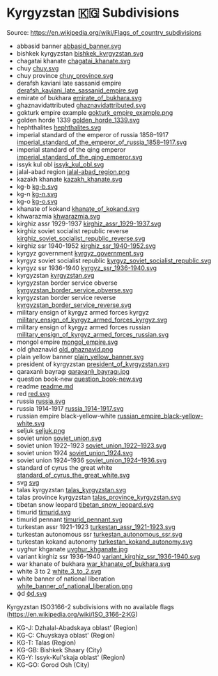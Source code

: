 # Kyrgyzstan 🇰🇬 Subdivisions

Source: https://en.wikipedia.org/wiki/Flags_of_country_subdivisions

* abbasid banner [abbasid_banner.svg](https://github.com/amckenna41/iso3166-flag-icons/blob/main/iso3166-2-icons/KG/abbasid_banner.svg)
* bishkek kyrgyzstan [bishkek_kyrgyzstan.svg](https://github.com/amckenna41/iso3166-flag-icons/blob/main/iso3166-2-icons/KG/bishkek_kyrgyzstan.svg)
* chagatai khanate [chagatai_khanate.svg](https://github.com/amckenna41/iso3166-flag-icons/blob/main/iso3166-2-icons/KG/chagatai_khanate.svg)
* chuy [chuy.svg](https://github.com/amckenna41/iso3166-flag-icons/blob/main/iso3166-2-icons/KG/chuy.svg)
* chuy province [chuy_province.svg](https://github.com/amckenna41/iso3166-flag-icons/blob/main/iso3166-2-icons/KG/chuy_province.svg)
* derafsh kaviani late sassanid empire [derafsh_kaviani_late_sassanid_empire.svg](https://github.com/amckenna41/iso3166-flag-icons/blob/main/iso3166-2-icons/KG/derafsh_kaviani_late_sassanid_empire.svg)
* emirate of bukhara [emirate_of_bukhara.svg](https://github.com/amckenna41/iso3166-flag-icons/blob/main/iso3166-2-icons/KG/emirate_of_bukhara.svg)
* ghaznavidattributed [ghaznavidattributed.svg](https://github.com/amckenna41/iso3166-flag-icons/blob/main/iso3166-2-icons/KG/ghaznavidattributed.svg)
* gokturk empire example [gokturk_empire_example.png](https://github.com/amckenna41/iso3166-flag-icons/blob/main/iso3166-2-icons/KG/gokturk_empire_example.png)
* golden horde 1339 [golden_horde_1339.svg](https://github.com/amckenna41/iso3166-flag-icons/blob/main/iso3166-2-icons/KG/golden_horde_1339.svg)
* hephthalites [hephthalites.svg](https://github.com/amckenna41/iso3166-flag-icons/blob/main/iso3166-2-icons/KG/hephthalites.svg)
* imperial standard of the emperor of russia 1858–1917 [imperial_standard_of_the_emperor_of_russia_1858–1917.svg](https://github.com/amckenna41/iso3166-flag-icons/blob/main/iso3166-2-icons/KG/imperial_standard_of_the_emperor_of_russia_1858–1917.svg)
* imperial standard of the qing emperor [imperial_standard_of_the_qing_emperor.svg](https://github.com/amckenna41/iso3166-flag-icons/blob/main/iso3166-2-icons/KG/imperial_standard_of_the_qing_emperor.svg)
* issyk kul obl [issyk_kul_obl.svg](https://github.com/amckenna41/iso3166-flag-icons/blob/main/iso3166-2-icons/KG/issyk_kul_obl.svg)
* jalal-abad region [jalal-abad_region.png](https://github.com/amckenna41/iso3166-flag-icons/blob/main/iso3166-2-icons/KG/jalal-abad_region.png)
* kazakh khanate [kazakh_khanate.svg](https://github.com/amckenna41/iso3166-flag-icons/blob/main/iso3166-2-icons/KG/kazakh_khanate.svg)
* kg-b [kg-b.svg](https://github.com/amckenna41/iso3166-flag-icons/blob/main/iso3166-2-icons/KG/kg-b.svg)
* kg-n [kg-n.svg](https://github.com/amckenna41/iso3166-flag-icons/blob/main/iso3166-2-icons/KG/kg-n.svg)
* kg-o [kg-o.svg](https://github.com/amckenna41/iso3166-flag-icons/blob/main/iso3166-2-icons/KG/kg-o.svg)
* khanate of kokand [khanate_of_kokand.svg](https://github.com/amckenna41/iso3166-flag-icons/blob/main/iso3166-2-icons/KG/khanate_of_kokand.svg)
* khwarazmia [khwarazmia.svg](https://github.com/amckenna41/iso3166-flag-icons/blob/main/iso3166-2-icons/KG/khwarazmia.svg)
* kirghiz assr 1929-1937 [kirghiz_assr_1929-1937.svg](https://github.com/amckenna41/iso3166-flag-icons/blob/main/iso3166-2-icons/KG/kirghiz_assr_1929-1937.svg)
* kirghiz soviet socialist republic reverse [kirghiz_soviet_socialist_republic_reverse.svg](https://github.com/amckenna41/iso3166-flag-icons/blob/main/iso3166-2-icons/KG/kirghiz_soviet_socialist_republic_reverse.svg)
* kirghiz ssr 1940-1952 [kirghiz_ssr_1940-1952.svg](https://github.com/amckenna41/iso3166-flag-icons/blob/main/iso3166-2-icons/KG/kirghiz_ssr_1940-1952.svg)
* kyrgyz government [kyrgyz_government.svg](https://github.com/amckenna41/iso3166-flag-icons/blob/main/iso3166-2-icons/KG/kyrgyz_government.svg)
* kyrgyz soviet socialist republic [kyrgyz_soviet_socialist_republic.svg](https://github.com/amckenna41/iso3166-flag-icons/blob/main/iso3166-2-icons/KG/kyrgyz_soviet_socialist_republic.svg)
* kyrgyz ssr 1936-1940 [kyrgyz_ssr_1936-1940.svg](https://github.com/amckenna41/iso3166-flag-icons/blob/main/iso3166-2-icons/KG/kyrgyz_ssr_1936-1940.svg)
* kyrgyzstan [kyrgyzstan.svg](https://github.com/amckenna41/iso3166-flag-icons/blob/main/iso3166-2-icons/KG/kyrgyzstan.svg)
* kyrgyzstan border service obverse [kyrgyzstan_border_service_obverse.svg](https://github.com/amckenna41/iso3166-flag-icons/blob/main/iso3166-2-icons/KG/kyrgyzstan_border_service_obverse.svg)
* kyrgyzstan border service reverse [kyrgyzstan_border_service_reverse.svg](https://github.com/amckenna41/iso3166-flag-icons/blob/main/iso3166-2-icons/KG/kyrgyzstan_border_service_reverse.svg)
* military ensign of kyrgyz armed forces kyrgyz [military_ensign_of_kyrgyz_armed_forces_kyrgyz.svg](https://github.com/amckenna41/iso3166-flag-icons/blob/main/iso3166-2-icons/KG/military_ensign_of_kyrgyz_armed_forces_kyrgyz.svg)
* military ensign of kyrgyz armed forces russian [military_ensign_of_kyrgyz_armed_forces_russian.svg](https://github.com/amckenna41/iso3166-flag-icons/blob/main/iso3166-2-icons/KG/military_ensign_of_kyrgyz_armed_forces_russian.svg)
* mongol empire [mongol_empire.svg](https://github.com/amckenna41/iso3166-flag-icons/blob/main/iso3166-2-icons/KG/mongol_empire.svg)
* old ghaznavid [old_ghaznavid.png](https://github.com/amckenna41/iso3166-flag-icons/blob/main/iso3166-2-icons/KG/old_ghaznavid.png)
* plain yellow banner [plain_yellow_banner.svg](https://github.com/amckenna41/iso3166-flag-icons/blob/main/iso3166-2-icons/KG/plain_yellow_banner.svg)
* president of kyrgyzstan [president_of_kyrgyzstan.svg](https://github.com/amckenna41/iso3166-flag-icons/blob/main/iso3166-2-icons/KG/president_of_kyrgyzstan.svg)
* qaraxanlı bayragı [qaraxanlı_bayragı.jpg](https://github.com/amckenna41/iso3166-flag-icons/blob/main/iso3166-2-icons/KG/qaraxanlı_bayragı.jpg)
* question book-new [question_book-new.svg](https://github.com/amckenna41/iso3166-flag-icons/blob/main/iso3166-2-icons/KG/question_book-new.svg)
* readme [readme.md](https://github.com/amckenna41/iso3166-flag-icons/blob/main/iso3166-2-icons/KG/readme.md)
* red [red.svg](https://github.com/amckenna41/iso3166-flag-icons/blob/main/iso3166-2-icons/KG/red.svg)
* russia [russia.svg](https://github.com/amckenna41/iso3166-flag-icons/blob/main/iso3166-2-icons/KG/russia.svg)
* russia 1914-1917 [russia_1914-1917.svg](https://github.com/amckenna41/iso3166-flag-icons/blob/main/iso3166-2-icons/KG/russia_1914-1917.svg)
* russian empire black-yellow-white [russian_empire_black-yellow-white.svg](https://github.com/amckenna41/iso3166-flag-icons/blob/main/iso3166-2-icons/KG/russian_empire_black-yellow-white.svg)
* seljuk [seljuk.png](https://github.com/amckenna41/iso3166-flag-icons/blob/main/iso3166-2-icons/KG/seljuk.png)
* soviet union [soviet_union.svg](https://github.com/amckenna41/iso3166-flag-icons/blob/main/iso3166-2-icons/KG/soviet_union.svg)
* soviet union 1922–1923 [soviet_union_1922–1923.svg](https://github.com/amckenna41/iso3166-flag-icons/blob/main/iso3166-2-icons/KG/soviet_union_1922–1923.svg)
* soviet union 1924 [soviet_union_1924.svg](https://github.com/amckenna41/iso3166-flag-icons/blob/main/iso3166-2-icons/KG/soviet_union_1924.svg)
* soviet union 1924–1936 [soviet_union_1924–1936.svg](https://github.com/amckenna41/iso3166-flag-icons/blob/main/iso3166-2-icons/KG/soviet_union_1924–1936.svg)
* standard of cyrus the great white [standard_of_cyrus_the_great_white.svg](https://github.com/amckenna41/iso3166-flag-icons/blob/main/iso3166-2-icons/KG/standard_of_cyrus_the_great_white.svg)
* svg [svg](https://github.com/amckenna41/iso3166-flag-icons/blob/main/iso3166-2-icons/KG/svg)
* talas kyrgyzstan [talas_kyrgyzstan.svg](https://github.com/amckenna41/iso3166-flag-icons/blob/main/iso3166-2-icons/KG/talas_kyrgyzstan.svg)
* talas province kyrgyzstan [talas_province_kyrgyzstan.svg](https://github.com/amckenna41/iso3166-flag-icons/blob/main/iso3166-2-icons/KG/talas_province_kyrgyzstan.svg)
* tibetan snow leopard [tibetan_snow_leopard.svg](https://github.com/amckenna41/iso3166-flag-icons/blob/main/iso3166-2-icons/KG/tibetan_snow_leopard.svg)
* timurid [timurid.svg](https://github.com/amckenna41/iso3166-flag-icons/blob/main/iso3166-2-icons/KG/timurid.svg)
* timurid pennant [timurid_pennant.svg](https://github.com/amckenna41/iso3166-flag-icons/blob/main/iso3166-2-icons/KG/timurid_pennant.svg)
* turkestan assr 1921-1923 [turkestan_assr_1921-1923.svg](https://github.com/amckenna41/iso3166-flag-icons/blob/main/iso3166-2-icons/KG/turkestan_assr_1921-1923.svg)
* turkestan autonomous ssr [turkestan_autonomous_ssr.svg](https://github.com/amckenna41/iso3166-flag-icons/blob/main/iso3166-2-icons/KG/turkestan_autonomous_ssr.svg)
* turkestan kokand autonomy [turkestan_kokand_autonomy.svg](https://github.com/amckenna41/iso3166-flag-icons/blob/main/iso3166-2-icons/KG/turkestan_kokand_autonomy.svg)
* uyghur khganate [uyghur_khganate.jpg](https://github.com/amckenna41/iso3166-flag-icons/blob/main/iso3166-2-icons/KG/uyghur_khganate.jpg)
* variant kirghiz ssr 1936-1940 [variant_kirghiz_ssr_1936-1940.svg](https://github.com/amckenna41/iso3166-flag-icons/blob/main/iso3166-2-icons/KG/variant_kirghiz_ssr_1936-1940.svg)
* war khanate of bukhara [war_khanate_of_bukhara.svg](https://github.com/amckenna41/iso3166-flag-icons/blob/main/iso3166-2-icons/KG/war_khanate_of_bukhara.svg)
* white 3 to 2 [white_3_to_2.svg](https://github.com/amckenna41/iso3166-flag-icons/blob/main/iso3166-2-icons/KG/white_3_to_2.svg)
* white banner of national liberation [white_banner_of_national_liberation.png](https://github.com/amckenna41/iso3166-flag-icons/blob/main/iso3166-2-icons/KG/white_banner_of_national_liberation.png)
* фd [фd.svg](https://github.com/amckenna41/iso3166-flag-icons/blob/main/iso3166-2-icons/KG/фd.svg)

Kyrgyzstan ISO3166-2 subdivisions with no available flags (https://en.wikipedia.org/wiki/ISO_3166-2:KG)

* KG-J: Dzhalal-Abadskaya oblast' (Region)
* KG-C: Chuyskaya oblast' (Region)
* KG-T: Talas (Region)
* KG-GB: Bishkek Shaary (City)
* KG-Y: Issyk-Kul'skaja oblast' (Region)
* KG-GO: Gorod Osh (City)